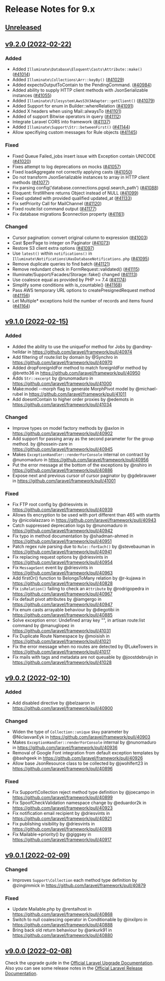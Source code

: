 # Release Notes for 9.x

## [Unreleased](https://github.com/laravel/framework/compare/v9.2.0...9.x)


## [v9.2.0 (2022-02-22)](https://github.com/laravel/framework/compare/v9.1.0...v9.2.0)

### Added
- Added `Illuminate\Database\Eloquent\Casts\Attribute::make()` ([#41014](https://github.com/laravel/framework/pull/41014))
- Added `Illuminate\Collections\Arr::keyBy()` ([#41029](https://github.com/laravel/framework/pull/41029))
- Added expectsOutputToContain to the PendingCommand. ([#40984](https://github.com/laravel/framework/pull/40984))
- Added ability to supply HTTP client methods with JsonSerializable instances ([#41055](https://github.com/laravel/framework/pull/41055))
- Added `Illuminate\Filesystem\AwsS3V3Adapter::getClient()` ([#41079](https://github.com/laravel/framework/pull/41079))
- Added Support for enum in Builder::whereRelation ([#41091](https://github.com/laravel/framework/pull/41091))
- Added X headers when using Mail::alwaysTo ([#41101](https://github.com/laravel/framework/pull/41101))
- Added of support Bitwise operators in query ([#41112](https://github.com/laravel/framework/pull/41112))
- Integrate Laravel CORS into framework ([#41137](https://github.com/laravel/framework/pull/41137))
- Added `Illuminate\Support\Str::betweenFirst()` ([#41144](https://github.com/laravel/framework/pull/41144))
- Allow specifiying custom messages for Rule objects ([#41145](https://github.com/laravel/framework/pull/41145))

### Fixed
- Fixed Queue Failed_jobs insert issue with Exception contain UNICODE ([#41020](https://github.com/laravel/framework/pull/41020))
- Fixes attempt to log deprecations on mocks ([#41057](https://github.com/laravel/framework/pull/41057))
- Fixed loadAggregate not correctly applying casts ([#41050](https://github.com/laravel/framework/pull/41050))
- Do not transform JsonSerializable instances to array in HTTP client methods ([#41077](https://github.com/laravel/framework/pull/41077))
- Fix parsing config('database.connections.pgsql.search_path') ([#41088](https://github.com/laravel/framework/pull/41088))
- Eloquent: firstWhere returns Object instead of NULL ([#41099](https://github.com/laravel/framework/pull/41099))
- Fixed updated with provided qualified updated_at ([#41133](https://github.com/laravel/framework/pull/41133))
- Fix setPriority Call for MailChannel ([#41120](https://github.com/laravel/framework/pull/41120))
- Fixed route:list command output ([#41177](https://github.com/laravel/framework/pull/41177))
- Fix database migrations $connection property ([#41161](https://github.com/laravel/framework/pull/41161))

### Changed
- Cursor pagination: convert original column to expression ([#41003](https://github.com/laravel/framework/pull/41003))
- Cast $perPage to integer on Paginator ([#41073](https://github.com/laravel/framework/pull/41073))
- Restore S3 client extra options ([#41097](https://github.com/laravel/framework/pull/41097))
- Use `latest()` within `notifications()` in `Illuminate\Notifications\HasDatabaseNotifications.php` ([#41095](https://github.com/laravel/framework/pull/41095))
- Remove duplicate queries to find batch ([#41121](https://github.com/laravel/framework/pull/41121))
- Remove redundant check in FormRequest::validated() ([#41115](https://github.com/laravel/framework/pull/41115))
- Illuminate/Support/Facades/Storage::fake() changed ([#41113](https://github.com/laravel/framework/pull/41113))
- Use coalesce equal as provided by PHP >= 7.4 ([#41174](https://github.com/laravel/framework/pull/41174))
- Simplify some conditions with is_countable() ([#41168](https://github.com/laravel/framework/pull/41168))
- Pass AWS temporary URL options to createPresignedRequest method ([#41156](https://github.com/laravel/framework/pull/41156))
- Let Multiple* exceptions hold the number of records and items found ([#41164](https://github.com/laravel/framework/pull/41164))


## [v9.1.0 (2022-02-15)](https://github.com/laravel/framework/compare/v9.0.2...v9.1.0)

### Added
* Added the ability to use the uniqueFor method for Jobs by @andrey-helldar in https://github.com/laravel/framework/pull/40974
* Add filtering of route:list by domain by @Synchro in https://github.com/laravel/framework/pull/40970
* Added dropForeignIdFor method to match foreignIdFor method by @bretto36 in https://github.com/laravel/framework/pull/40950
* Adds `Str::excerpt` by @nunomaduro in https://github.com/laravel/framework/pull/41000
* Make:model --morph flag to generate MorphPivot model by @michael-rubel in https://github.com/laravel/framework/pull/41011
* Add doesntContain to higher order proxies by @edemots in https://github.com/laravel/framework/pull/41034

### Changed
* Improve types on model factory methods by @axlon in https://github.com/laravel/framework/pull/40902
* Add support for passing array as the second parameter for the group method. by @hossein-zare in https://github.com/laravel/framework/pull/40945
* Makes `ExceptionHandler::renderForConsole` internal on contract by @nunomaduro in https://github.com/laravel/framework/pull/40956
* Put the error message at the bottom of the exceptions by @nshiro in https://github.com/laravel/framework/pull/40886
* Expose next and previous cursor of cursor paginator by @gdebrauwer in https://github.com/laravel/framework/pull/41001

### Fixed
* Fix FTP root config by @driesvints in https://github.com/laravel/framework/pull/40939
* Allows tls encryption to be used with port different than 465 with starttls by @nicolalazzaro in https://github.com/laravel/framework/pull/40943
* Catch suppressed deprecation logs by @nunomaduro in https://github.com/laravel/framework/pull/40942
* Fix typo in method documentation by @shadman-ahmed in https://github.com/laravel/framework/pull/40951
* Patch regex rule parsing due to `Rule::forEach()` by @stevebauman in https://github.com/laravel/framework/pull/40941
* Fix replacing request options by @driesvints in https://github.com/laravel/framework/pull/40954
* Fix `MessageSent` event by @driesvints in https://github.com/laravel/framework/pull/40963
* Add firstOr() function to BelongsToMany relation by @r-kujawa in https://github.com/laravel/framework/pull/40828
* Fix `isRelation()` failing to check an `Attribute` by @rodrigopedra in https://github.com/laravel/framework/pull/40967
* Fix default pivot attributes by @iamgergo in https://github.com/laravel/framework/pull/40947
* Fix enum casts arrayable behaviour by @diegotibi in https://github.com/laravel/framework/pull/40885
* Solve exception error: Undefined array key "", in artisan route:list command by @manuglopez in https://github.com/laravel/framework/pull/41031
* Fix Duplicate Route Namespace by @moisish in https://github.com/laravel/framework/pull/41021
* Fix the error message when no routes are detected by @LukeTowers in https://github.com/laravel/framework/pull/41017
* Fix mails with tags and metadata are not queuable by @joostdebruijn in https://github.com/laravel/framework/pull/41028


## [v9.0.2 (2022-02-10)](https://github.com/laravel/framework/compare/v9.0.1...v9.0.2)

### Added
* Add disabled directive by @belzaaron in https://github.com/laravel/framework/pull/40900

### Changed
* Widen the type of `Collection::unique` `$key` parameter by @NiclasvanEyk in https://github.com/laravel/framework/pull/40903
* Makes `ExceptionHandler::renderForConsole` internal by @nunomaduro in https://github.com/laravel/framework/pull/40936
* Removal of Google Font integration from default exception templates by @bashgeek in https://github.com/laravel/framework/pull/40926
* Allow base JsonResource class to be collected by @jwohlfert23 in https://github.com/laravel/framework/pull/40896

### Fixed
* Fix Support\Collection reject method type definition by @joecampo in https://github.com/laravel/framework/pull/40899
* Fix SpoofCheckValidation namespace change by @eduardor2k in https://github.com/laravel/framework/pull/40923
* Fix notification email recipient by @driesvints in https://github.com/laravel/framework/pull/40921
* Fix publishing visibility by @driesvints in https://github.com/laravel/framework/pull/40918
* Fix Mailable->priority() by @giggsey in https://github.com/laravel/framework/pull/40917


## [v9.0.1 (2022-02-09)](https://github.com/laravel/framework/compare/v9.0.0...v9.0.1)

### Changed
* Improves `Support\Collection` each method type definition by @zingimmick in https://github.com/laravel/framework/pull/40879

### Fixed
* Update Mailable.php by @rentalhost in https://github.com/laravel/framework/pull/40868
* Switch to null coalescing operator in Conditionable by @inxilpro in https://github.com/laravel/framework/pull/40888
* Bring back old return behaviour by @ankurk91 in https://github.com/laravel/framework/pull/40880


## [v9.0.0 (2022-02-08)](https://github.com/laravel/framework/compare/8.x...v9.0.0)

Check the upgrade guide in the [Official Laravel Upgrade Documentation](https://laravel.com/docs/9.x/upgrade). Also you can see some release notes in the [Official Laravel Release Documentation](https://laravel.com/docs/9.x/releases).
